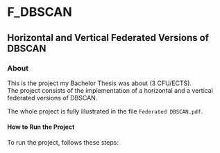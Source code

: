 # F_DBSCAN
## Horizontal and Vertical Federated Versions of DBSCAN
### About
This is the project my Bachelor Thesis was about (3 CFU/ECTS).  
The project consists of the implementation of a horizontal and a vertical federated versions of DBSCAN.  

The whole project is fully illustrated in the file `Federated DBSCAN.pdf`.

#### How to Run the Project
To run the project, follows these steps:
